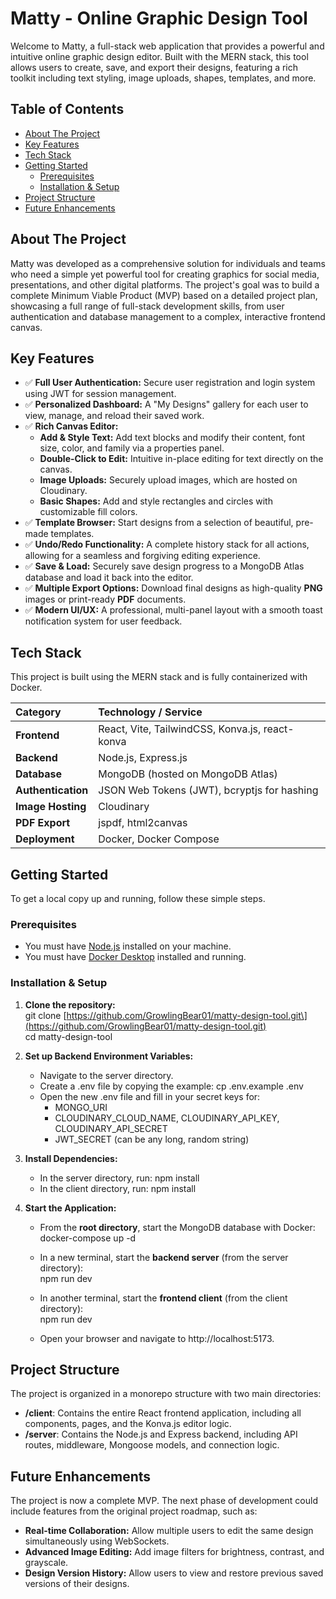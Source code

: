 # **Matty \- Online Graphic Design Tool**

Welcome to Matty, a full-stack web application that provides a powerful and intuitive online graphic design editor. Built with the MERN stack, this tool allows users to create, save, and export their designs, featuring a rich toolkit including text styling, image uploads, shapes, templates, and more.

## **Table of Contents**

* [About The Project](https://www.google.com/search?q=%23about-the-project)  
* [Key Features](https://www.google.com/search?q=%23key-features)  
* [Tech Stack](https://www.google.com/search?q=%23tech-stack)  
* [Getting Started](https://www.google.com/search?q=%23getting-started)  
  * [Prerequisites](https://www.google.com/search?q=%23prerequisites)  
  * [Installation & Setup](https://www.google.com/search?q=%23installation--setup)  
* [Project Structure](https://www.google.com/search?q=%23project-structure)  
* [Future Enhancements](https://www.google.com/search?q=%23future-enhancements)

## **About The Project**

Matty was developed as a comprehensive solution for individuals and teams who need a simple yet powerful tool for creating graphics for social media, presentations, and other digital platforms. The project's goal was to build a complete Minimum Viable Product (MVP) based on a detailed project plan, showcasing a full range of full-stack development skills, from user authentication and database management to a complex, interactive frontend canvas.

## **Key Features**

* ✅ **Full User Authentication:** Secure user registration and login system using JWT for session management.  
* ✅ **Personalized Dashboard:** A "My Designs" gallery for each user to view, manage, and reload their saved work.  
* ✅ **Rich Canvas Editor:**  
  * **Add & Style Text:** Add text blocks and modify their content, font size, color, and family via a properties panel.  
  * **Double-Click to Edit:** Intuitive in-place editing for text directly on the canvas.  
  * **Image Uploads:** Securely upload images, which are hosted on Cloudinary.  
  * **Basic Shapes:** Add and style rectangles and circles with customizable fill colors.  
* ✅ **Template Browser:** Start designs from a selection of beautiful, pre-made templates.  
* ✅ **Undo/Redo Functionality:** A complete history stack for all actions, allowing for a seamless and forgiving editing experience.  
* ✅ **Save & Load:** Securely save design progress to a MongoDB Atlas database and load it back into the editor.  
* ✅ **Multiple Export Options:** Download final designs as high-quality **PNG** images or print-ready **PDF** documents.  
* ✅ **Modern UI/UX:** A professional, multi-panel layout with a smooth toast notification system for user feedback.

## **Tech Stack**

This project is built using the MERN stack and is fully containerized with Docker.

| Category | Technology / Service |
| :---- | :---- |
| **Frontend** | React, Vite, TailwindCSS, Konva.js, react-konva |
| **Backend** | Node.js, Express.js |
| **Database** | MongoDB (hosted on MongoDB Atlas) |
| **Authentication** | JSON Web Tokens (JWT), bcryptjs for hashing |
| **Image Hosting** | Cloudinary |
| **PDF Export** | jspdf, html2canvas |
| **Deployment** | Docker, Docker Compose |

## **Getting Started**

To get a local copy up and running, follow these simple steps.

### **Prerequisites**

* You must have [Node.js](https://nodejs.org/) installed on your machine.  
* You must have [Docker Desktop](https://www.docker.com/products/docker-desktop/) installed and running.

### **Installation & Setup**

1. **Clone the repository:**  
   git clone \[https://github.com/GrowlingBear01/matty-design-tool.git\](https://github.com/GrowlingBear01/matty-design-tool.git)  
   cd matty-design-tool

2. **Set up Backend Environment Variables:**  
   * Navigate to the server directory.  
   * Create a .env file by copying the example: cp .env.example .env  
   * Open the new .env file and fill in your secret keys for:  
     * MONGO\_URI  
     * CLOUDINARY\_CLOUD\_NAME, CLOUDINARY\_API\_KEY, CLOUDINARY\_API\_SECRET  
     * JWT\_SECRET (can be any long, random string)  
3. **Install Dependencies:**  
   * In the server directory, run: npm install  
   * In the client directory, run: npm install  
4. **Start the Application:**  
   * From the **root directory**, start the MongoDB database with Docker:  
     docker-compose up \-d

   * In a new terminal, start the **backend server** (from the server directory):  
     npm run dev

   * In another terminal, start the **frontend client** (from the client directory):  
     npm run dev

   * Open your browser and navigate to http://localhost:5173.

## **Project Structure**

The project is organized in a monorepo structure with two main directories:

* **/client**: Contains the entire React frontend application, including all components, pages, and the Konva.js editor logic.  
* **/server**: Contains the Node.js and Express backend, including API routes, middleware, Mongoose models, and connection logic.

## **Future Enhancements**

The project is now a complete MVP. The next phase of development could include features from the original project roadmap, such as:

* **Real-time Collaboration:** Allow multiple users to edit the same design simultaneously using WebSockets.  
* **Advanced Image Editing:** Add image filters for brightness, contrast, and grayscale.  
* **Design Version History:** Allow users to view and restore previous saved versions of their designs.